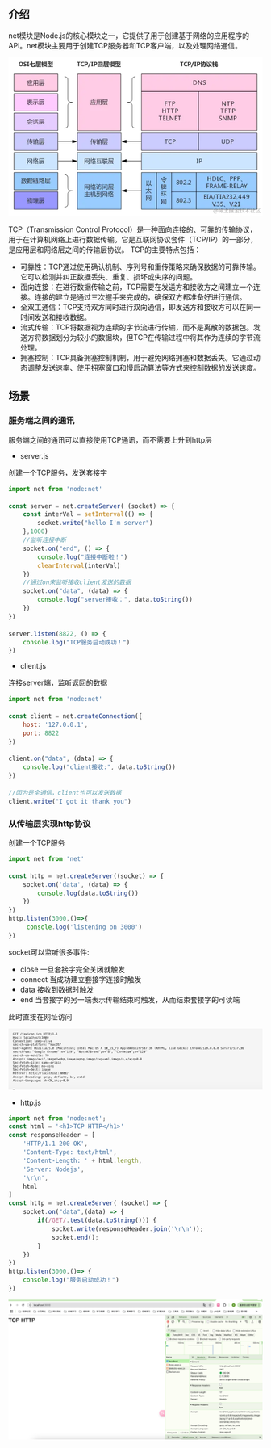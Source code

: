 
## 介绍
net模块是Node.js的核心模块之一，它提供了用于创建基于网络的应用程序的API。net模块主要用于创建TCP服务器和TCP客户端，以及处理网络通信。

![img_44.png](img_44.png)

TCP（Transmission Control Protocol）是一种面向连接的、可靠的传输协议，用于在计算机网络上进行数据传输。它是互联网协议套件（TCP/IP）的一部分，是应用层和网络层之间的传输层协议。
TCP的主要特点包括：

- 可靠性：TCP通过使用确认机制、序列号和重传策略来确保数据的可靠传输。它可以检测并纠正数据丢失、重复、损坏或失序的问题。
- 面向连接：在进行数据传输之前，TCP需要在发送方和接收方之间建立一个连接。连接的建立是通过三次握手来完成的，确保双方都准备好进行通信。
- 全双工通信：TCP支持双方同时进行双向通信，即发送方和接收方可以在同一时间发送和接收数据。
- 流式传输：TCP将数据视为连续的字节流进行传输，而不是离散的数据包。发送方将数据划分为较小的数据块，但TCP在传输过程中将其作为连续的字节流处理。
- 拥塞控制：TCP具备拥塞控制机制，用于避免网络拥塞和数据丢失。它通过动态调整发送速率、使用拥塞窗口和慢启动算法等方式来控制数据的发送速度。

## 场景
### 服务端之间的通讯
服务端之间的通讯可以直接使用TCP通讯，而不需要上升到http层

- server.js

创建一个TCP服务，发送套接字
```javascript
import net from 'node:net'

const server = net.createServer( (socket) => {
    const interVal = setInterval(() => {
        socket.write("hello I'm server")
    },1000)
    //监听连接中断
    socket.on("end", () => {
        console.log("连接中断啦！")
        clearInterval(interVal)
    })
    //通过on来监听接收client发送的数据
    socket.on("data", (data) => {
        console.log("server接收：", data.toString())
    })
})

server.listen(8822, () => {
    console.log("TCP服务启动成功！")
})
```
- client.js

连接server端，监听返回的数据
```javascript
import net from 'node:net'

const client = net.createConnection({
    host: '127.0.0.1',
    port: 8822
})

client.on("data", (data) => {
    console.log("client接收:", data.toString())
})

//因为是全通信，client也可以发送数据
client.write("I got it thank you")
```
### 从传输层实现http协议
创建一个TCP服务
```javascript
import net from 'net'

const http = net.createServer((socket) => {
    socket.on('data', (data) => {
        console.log(data.toString())
    })
})
http.listen(3000,()=>{
     console.log('listening on 3000')
})
```
socket可以监听很多事件:

- close 一旦套接字完全关闭就触发
- connect 当成功建立套接字连接时触发
- data 接收到数据时触发
- end 当套接字的另一端表示传输结束时触发，从而结束套接字的可读端

此时直接在网址访问

![img_45.png](img_45.png)

- http.js
```javascript
import net from 'node:net';
const html = '<h1>TCP HTTP</h1>'
const responseHeader = [
    'HTTP/1.1 200 OK',
    'Content-Type: text/html',
    'Content-Length: ' + html.length,
    'Server: Nodejs',
    '\r\n',
    html
]
const http = net.createServer( (socket) => {
    socket.on("data",(data) => {
        if(/GET/.test(data.toString())) {
            socket.write(responseHeader.join('\r\n'));
            socket.end();
        }
    })
})
http.listen(3000,()=> {
    console.log("服务启动成功！")
})
```
![img_46.png](img_46.png)
